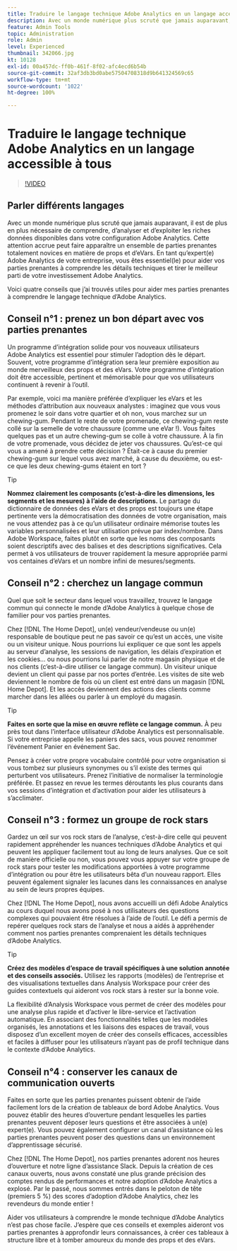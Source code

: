 ```yaml
---
title: Traduire le langage technique Adobe Analytics en un langage accessible à tous
description: Avec un monde numérique plus scruté que jamais auparavant, il est de plus en plus nécessaire de comprendre, d’analyser et d’exploiter les riches données disponibles dans votre configuration Adobe Analytics. Cette attention accrue peut faire apparaître un ensemble de parties prenantes totalement novices en matière de props et d’eVars. En tant qu’expert(e) Adobe Analytics de votre entreprise, vous êtes essentiel(le) pour aider vos parties prenantes à comprendre les détails techniques et tirer le meilleur parti de votre investissement Adobe Analytics.
feature: Admin Tools
topic: Administration
role: Admin
level: Experienced
thumbnail: 342066.jpg
kt: 10128
exl-id: 00a457dc-ff0b-461f-8f02-afc4ecd6b54b
source-git-commit: 32af3db3bd0abe57504708318d9b641324569c65
workflow-type: tm+mt
source-wordcount: '1022'
ht-degree: 100%

---
```


# Traduire le langage technique Adobe Analytics en un langage accessible à tous

>[!VIDEO](https://video.tv.adobe.com/v/345323/?quality=12&learn=on&captions=fre_fr)

## Parler différents langages

Avec un monde numérique plus scruté que jamais auparavant, il est de plus en plus nécessaire de comprendre, d’analyser et d’exploiter les riches données disponibles dans votre configuration Adobe Analytics. Cette attention accrue peut faire apparaître un ensemble de parties prenantes totalement novices en matière de props et d’eVars. En tant qu’expert(e) Adobe Analytics de votre entreprise, vous êtes essentiel(le) pour aider vos parties prenantes à comprendre les détails techniques et tirer le meilleur parti de votre investissement Adobe Analytics.

Voici quatre conseils que j’ai trouvés utiles pour aider mes parties prenantes à comprendre le langage technique d’Adobe Analytics.

## Conseil n°1 : prenez un bon départ avec vos parties prenantes

Un programme d’intégration solide pour vos nouveaux utilisateurs Adobe Analytics est essentiel pour stimuler l’adoption dès le départ. Souvent, votre programme d’intégration sera leur première exposition au monde merveilleux des props et des eVars. Votre programme d’intégration doit être accessible, pertinent et mémorisable pour que vos utilisateurs continuent à revenir à l’outil.

Par exemple, voici ma manière préférée d’expliquer les eVars et les méthodes d’attribution aux nouveaux analystes : imaginez que vous vous promenez le soir dans votre quartier et oh non, vous marchez sur un chewing-gum. Pendant le reste de votre promenade, ce chewing-gum reste collé sur la semelle de votre chaussure (comme une eVar !). Vous faites quelques pas et un autre chewing-gum se colle à votre chaussure. À la fin de votre promenade, vous décidez de jeter vos chaussures. Qu’est-ce qui vous a amené à prendre cette décision ? Était-ce à cause du premier chewing-gum sur lequel vous avez marché, à cause du deuxième, ou est-ce que les deux chewing-gums étaient en tort ?

>[!TIP]
>
>**Nommez clairement les composants (c’est-à-dire les dimensions, les segments et les mesures) à l’aide de descriptions.**
>Le partage du dictionnaire de données des eVars et des props est toujours une étape pertinente vers la démocratisation des données de votre organisation, mais ne vous attendez pas à ce qu’un utilisateur ordinaire mémorise toutes les variables personnalisées et leur utilisation prévue par index/nombre. Dans Adobe Workspace, faites plutôt en sorte que les noms des composants soient descriptifs avec des balises et des descriptions significatives. Cela permet à vos utilisateurs de trouver rapidement la mesure appropriée parmi vos centaines d’eVars et un nombre infini de mesures/segments.

## Conseil n°2 : cherchez un langage commun

Quel que soit le secteur dans lequel vous travaillez, trouvez le langage commun qui connecte le monde d’Adobe Analytics à quelque chose de familier pour vos parties prenantes.

Chez [!DNL The Home Depot], un(e) vendeur/vendeuse ou un(e) responsable de boutique peut ne pas savoir ce qu’est un accès, une visite ou un visiteur unique. Nous pourrions lui expliquer ce que sont les appels au serveur d’analyse, les sessions de navigation, les délais d’expiration et les cookies... ou nous pourrions lui parler de notre magasin physique et de nos clients (c’est-à-dire utiliser ce langage commun). Un visiteur unique devient un client qui passe par nos portes d’entrée. Les visites de site web deviennent le nombre de fois où un client est entré dans un magasin [!DNL Home Depot]. Et les accès deviennent des actions des clients comme marcher dans les allées ou parler à un employé du magasin.

>[!TIP]
>
>**Faites en sorte que la mise en œuvre reflète ce langage commun.**
>À peu près tout dans l’interface utilisateur d’Adobe Analytics est personnalisable. Si votre entreprise appelle les paniers des sacs, vous pouvez renommer l’événement Panier en événement Sac.
>
>Pensez à créer votre propre vocabulaire contrôlé pour votre organisation si vous tombez sur plusieurs synonymes ou s’il existe des termes qui perturbent vos utilisateurs. Prenez l’initiative de normaliser la terminologie préférée. Et passez en revue les termes déroutants les plus courants dans vos sessions d’intégration et d’activation pour aider les utilisateurs à s’acclimater.

## Conseil n°3 : formez un groupe de rock stars

Gardez un œil sur vos rock stars de l’analyse, c’est-à-dire celle qui peuvent rapidement appréhender les nuances techniques d’Adobe Analytics et qui peuvent les appliquer facilement tout au long de leurs analyses. Que ce soit de manière officielle ou non, vous pouvez vous appuyer sur votre groupe de rock stars pour tester les modifications apportées à votre programme d’intégration ou pour être les utilisateurs bêta d’un nouveau rapport. Elles peuvent également signaler les lacunes dans les connaissances en analyse au sein de leurs propres équipes.

Chez [!DNL The Home Depot], nous avons accueilli un défi Adobe Analytics au cours duquel nous avons posé à nos utilisateurs des questions complexes qui pouvaient être résolues à l’aide de l’outil. Le défi a permis de repérer quelques rock stars de l’analyse et nous a aidés à appréhender comment nos parties prenantes comprenaient les détails techniques d’Adobe Analytics.

>[!TIP]
>
>**Créez des modèles d’espace de travail spécifiques à une solution annotée et des conseils associés.**
>Utilisez les rapports (modèles) de l’entreprise et des visualisations textuelles dans Analysis Workspace pour créer des guides contextuels qui aideront vos rock stars à rester sur la bonne voie.
>
>La flexibilité d’Analysis Workspace vous permet de créer des modèles pour une analyse plus rapide et d’activer le libre-service et l’activation automatique. En associant des fonctionnalités telles que les modèles organisés, les annotations et les liaisons des espaces de travail, vous disposez d’un excellent moyen de créer des conseils efficaces, accessibles et faciles à diffuser pour les utilisateurs n’ayant pas de profil technique dans le contexte d’Adobe Analytics.

## Conseil n°4 : conserver les canaux de communication ouverts

Faites en sorte que les parties prenantes puissent obtenir de l’aide facilement lors de la création de tableaux de bord Adobe Analytics. Vous pouvez établir des heures d’ouverture pendant lesquelles les parties prenantes peuvent déposer leurs questions et être associées à un(e) expert(e). Vous pouvez également configurer un canal d’assistance où les parties prenantes peuvent poser des questions dans un environnement d’apprentissage sécurisé.

Chez [!DNL The Home Depot], nos parties prenantes adorent nos heures d’ouverture et notre ligne d’assistance Slack. Depuis la création de ces canaux ouverts, nous avons constaté une plus grande précision des comptes rendus de performances et notre adoption d’Adobe Analytics a explosé. Par le passé, nous sommes entrés dans le peloton de tête (premiers 5 %) des scores d’adoption d’Adobe Analytics, chez les revendeurs du monde entier !

Aider vos utilisateurs à comprendre le monde technique d’Adobe Analytics n’est pas chose facile. J’espère que ces conseils et exemples aideront vos parties prenantes à approfondir leurs connaissances, à créer ces tableaux à structure libre et à tomber amoureux du monde des props et des eVars.
